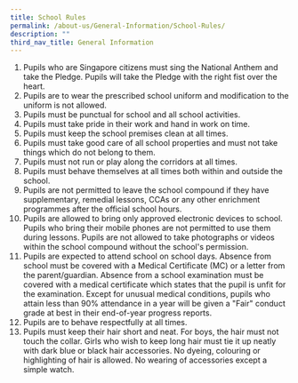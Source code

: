 ```yaml
---
title: School Rules
permalink: /about-us/General-Information/School-Rules/
description: ""
third_nav_title: General Information
---
```

1.  Pupils who are Singapore citizens must sing the National Anthem and take the Pledge. Pupils will take the Pledge with the right fist over the heart.
2.  Pupils are to wear the prescribed school uniform and modification to the uniform is not allowed.
3.  Pupils must be punctual for school and all school activities.
4.  Pupils must take pride in their work and hand in work on time.
5.  Pupils must keep the school premises clean at all times.
6.  Pupils must take good care of all school properties and must not take things which do not belong to them.
7.  Pupils must not run or play along the corridors at all times.
8.  Pupils must behave themselves at all times both within and outside the school.
9.  Pupils are not permitted to leave the school compound if they have supplementary, remedial lessons, CCAs or any other enrichment programmes after the official school hours.
10.  Pupils are allowed to bring only approved electronic devices to school. Pupils who bring their mobile phones are not permitted to use them during lessons. Pupils are not allowed to take photographs or videos within the school compound without the school's permission.
11.  Pupils are expected to attend school on school days. Absence from school must be covered with a Medical Certificate (MC) or a letter from the parent/guardian. Absence from a school examination must be covered with a medical certificate which states that the pupil is unfit for the examination. Except for unusual medical conditions, pupils who attain less than 90% attendance in a year will be given a "Fair" conduct grade at best in their end-of-year progress reports.
12.  Pupils are to behave respectfully at all times.
13.  Pupils must keep their hair short and neat. For boys, the hair must not touch the collar. Girls who wish to keep long hair must tie it up neatly with dark blue or black hair accessories. No dyeing, colouring or highlighting of hair is allowed. No wearing of accessories except a simple watch.